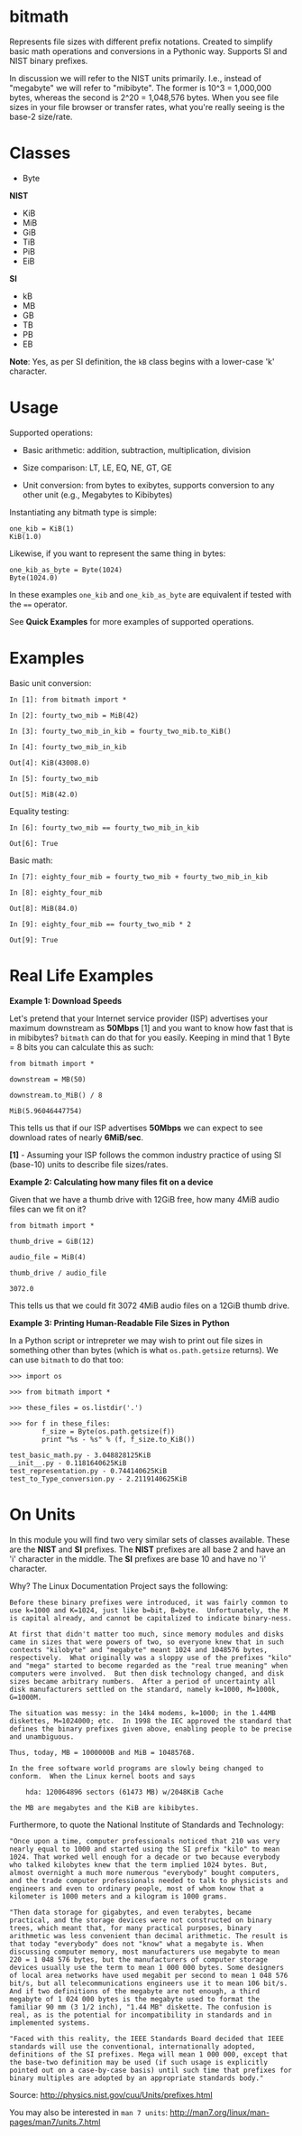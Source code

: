 bitmath
=======

Represents file sizes with different prefix notations. Created to
simplify basic math operations and conversions in a Pythonic
way. Supports SI and NIST binary prefixes.

In discussion we will refer to the NIST units primarily. I.e., instead
of "megabyte" we will refer to "mibibyte". The former is 10^3 =
1,000,000 bytes, whereas the second is 2^20 = 1,048,576 bytes. When
you see file sizes in your file browser or transfer rates, what you're
really seeing is the base-2 size/rate.


Classes
=======

- Byte

**NIST**

- KiB
- MiB
- GiB
- TiB
- PiB
- EiB

**SI**

- kB
- MB
- GB
- TB
- PB
- EB

**Note**: Yes, as per SI definition, the ``kB`` class begins with a lower-case 'k' character.


Usage
=====

Supported operations:

- Basic arithmetic: addition, subtraction, multiplication, division

- Size comparison: LT, LE, EQ, NE, GT, GE

- Unit conversion: from bytes to exibytes, supports conversion to any other unit (e.g., Megabytes to Kibibytes)


Instantiating any bitmath type is simple:

    one_kib = KiB(1)
    KiB(1.0)

Likewise, if you want to represent the same thing in bytes:

    one_kib_as_byte = Byte(1024)
    Byte(1024.0)

In these examples ``one_kib`` and ``one_kib_as_byte`` are equivalent
if tested with the ``==`` operator.


See **Quick Examples** for more examples of supported operations.


Examples
========

Basic unit conversion:

    In [1]: from bitmath import *

    In [2]: fourty_two_mib = MiB(42)

    In [3]: fourty_two_mib_in_kib = fourty_two_mib.to_KiB()

    In [4]: fourty_two_mib_in_kib

    Out[4]: KiB(43008.0)

    In [5]: fourty_two_mib

    Out[5]: MiB(42.0)


Equality testing:

    In [6]: fourty_two_mib == fourty_two_mib_in_kib

    Out[6]: True

Basic math:

    In [7]: eighty_four_mib = fourty_two_mib + fourty_two_mib_in_kib

    In [8]: eighty_four_mib

    Out[8]: MiB(84.0)

    In [9]: eighty_four_mib == fourty_two_mib * 2

    Out[9]: True


Real Life Examples
==================

**Example 1: Download Speeds**

Let's pretend that your Internet service provider (ISP) advertises
your maximum downstream as **50Mbps** [1] and you want to know how
fast that is in mibibytes? ``bitmath`` can do that for you
easily. Keeping in mind that 1 Byte = 8 bits you can calculate this as
such:

    from bitmath import *

    downstream = MB(50)

    downstream.to_MiB() / 8

    MiB(5.96046447754)

This tells us that if our ISP advertises **50Mbps** we can expect to
see download rates of nearly **6MiB/sec**.

**[1]** - Assuming your ISP follows the common industry practice of
  using SI (base-10) units to describe file sizes/rates.

**Example 2: Calculating how many files fit on a device**

Given that we have a thumb drive with 12GiB free, how many 4MiB audio
files can we fit on it?


    from bitmath import *

    thumb_drive = GiB(12)

    audio_file = MiB(4)

    thumb_drive / audio_file

    3072.0

This tells us that we could fit 3072 4MiB audio files on a 12GiB thumb drive.


**Example 3: Printing Human-Readable File Sizes in Python**

In a Python script or intrepreter we may wish to print out file sizes
in something other than bytes (which is what ``os.path.getsize``
returns). We can use ``bitmath`` to do that too:


    >>> import os

    >>> from bitmath import *

    >>> these_files = os.listdir('.')

    >>> for f in these_files:
            f_size = Byte(os.path.getsize(f))
            print "%s - %s" % (f, f_size.to_KiB())

    test_basic_math.py - 3.048828125KiB
    __init__.py - 0.1181640625KiB
    test_representation.py - 0.744140625KiB
    test_to_Type_conversion.py - 2.2119140625KiB


On Units
========

In this module you will find two very similar sets of classes
available. These are the **NIST** and **SI** prefixes. The **NIST**
prefixes are all base 2 and have an 'i' character in the middle. The
**SI** prefixes are base 10 and have no 'i' character.

Why? The Linux Documentation Project says the following:

    Before these binary prefixes were introduced, it was fairly common to use k=1000 and K=1024, just like b=bit, B=byte.  Unfortunately, the M is capital already, and cannot be capitalized to indicate binary-ness.

    At first that didn't matter too much, since memory modules and disks came in sizes that were powers of two, so everyone knew that in such contexts "kilobyte" and "megabyte" meant 1024 and 1048576 bytes, respectively.  What originally was a sloppy use of the prefixes "kilo" and "mega" started to become regarded as the "real true meaning" when computers were involved.  But then disk technology changed, and disk sizes became arbitrary numbers.  After a period of uncertainty all disk manufacturers settled on the standard, namely k=1000, M=1000k, G=1000M.

    The situation was messy: in the 14k4 modems, k=1000; in the 1.44MB diskettes, M=1024000; etc.  In 1998 the IEC approved the standard that defines the binary prefixes given above, enabling people to be precise and unambiguous.

    Thus, today, MB = 1000000B and MiB = 1048576B.

    In the free software world programs are slowly being changed to conform.  When the Linux kernel boots and says

        hda: 120064896 sectors (61473 MB) w/2048KiB Cache

    the MB are megabytes and the KiB are kibibytes.

Furthermore, to quote the National Institute of Standards and Technology:

    "Once upon a time, computer professionals noticed that 210 was very nearly equal to 1000 and started using the SI prefix "kilo" to mean 1024. That worked well enough for a decade or two because everybody who talked kilobytes knew that the term implied 1024 bytes. But, almost overnight a much more numerous "everybody" bought computers, and the trade computer professionals needed to talk to physicists and engineers and even to ordinary people, most of whom know that a kilometer is 1000 meters and a kilogram is 1000 grams.

    "Then data storage for gigabytes, and even terabytes, became practical, and the storage devices were not constructed on binary trees, which meant that, for many practical purposes, binary arithmetic was less convenient than decimal arithmetic. The result is that today "everybody" does not "know" what a megabyte is. When discussing computer memory, most manufacturers use megabyte to mean 220 = 1 048 576 bytes, but the manufacturers of computer storage devices usually use the term to mean 1 000 000 bytes. Some designers of local area networks have used megabit per second to mean 1 048 576 bit/s, but all telecommunications engineers use it to mean 106 bit/s. And if two definitions of the megabyte are not enough, a third megabyte of 1 024 000 bytes is the megabyte used to format the familiar 90 mm (3 1/2 inch), "1.44 MB" diskette. The confusion is real, as is the potential for incompatibility in standards and in implemented systems.

    "Faced with this reality, the IEEE Standards Board decided that IEEE standards will use the conventional, internationally adopted, definitions of the SI prefixes. Mega will mean 1 000 000, except that the base-two definition may be used (if such usage is explicitly pointed out on a case-by-case basis) until such time that prefixes for binary multiples are adopted by an appropriate standards body."

Source: http://physics.nist.gov/cuu/Units/prefixes.html

You may also be interested in ``man 7 units``: http://man7.org/linux/man-pages/man7/units.7.html
